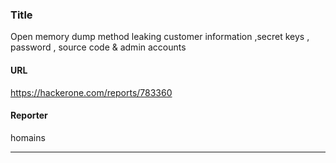 ### Title
Open memory dump method leaking customer information ,secret keys , password , source code & admin accounts
#### URL 
https://hackerone.com/reports/783360
#### Reporter 
homains

---



